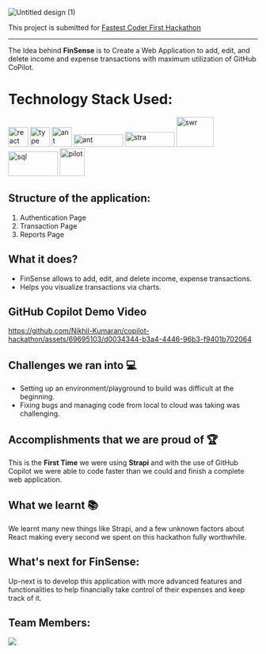 
![Untitled design (1)](https://github.com/Nikhil-Kumaran/copilot-hackathon/assets/69695103/0a1a8d1f-3d4c-40eb-a083-359bacf306ac)

This project is submitted for [Fastest Coder First Hackathon](https://www.fastestcoderfirst.com/)

-----

The Idea behind **FinSense** is to Create a Web Application to add, edit, and delete income and expense transactions with maximum utilization of GitHub CoPilot.

# Technology Stack Used:
<p align="left">
    <img src="https://user-images.githubusercontent.com/25181517/183897015-94a058a6-b86e-4e42-a37f-bf92061753e5.png" alt="react" width="40" height="40"/>
    <img src="https://user-images.githubusercontent.com/25181517/183890598-19a0ac2d-e88a-4005-a8df-1ee36782fde1.png" alt="type" width="40" height="40"/>
    <img src="https://user-images.githubusercontent.com/25181517/190887795-99cb0921-e57f-430b-a111-e165deedaa36.png" alt="ant" width="40" height="40"/>
    <img src="https://raw.githubusercontent.com/ahamedbasha-n/JavaScript/main/next.png" alt="ant" width="100" height="25"/>
    <img src="https://raw.githubusercontent.com/ahamedbasha-n/JavaScript/main/strapii.png" alt="stra" width="100" height="30"/>
    <img src="https://raw.githubusercontent.com/ahamedbasha-n/JavaScript/main/swr.png" alt="swr" width="75" height="60"/>
    <img src="https://raw.githubusercontent.com/ahamedbasha-n/JavaScript/main/sql.png" alt="sql" width="100" height="50"/>
    <img src="https://raw.githubusercontent.com/ahamedbasha-n/JavaScript/main/pilot.png" alt="pilot" width="50" height="56"/>

</p>



## Structure of the application:
1. Authentication Page
2. Transaction Page
3. Reports Page

## What it does?
- FinSense allows to add, edit, and delete income, expense transactions.
- Helps you visualize transactions via charts.


## GitHub Copilot Demo Video
https://github.com/Nikhil-Kumaran/copilot-hackathon/assets/69695103/d0034344-b3a4-4446-96b3-f9401b702064


## Challenges we ran into 💻
- Setting up an environment/playground to build was difficult at the beginning.
- Fixing bugs and managing code from local to cloud was taking was challenging.

## Accomplishments that we are proud of 🏆
This is the **First Time** we were using **Strapi** and with the use of GitHub Copilot we were able to code faster than we could and finish a complete web application.

## What we learnt 📚
We learnt many new things like Strapi, and a few unknown factors about React making every second we spent on this hackathon fully worthwhile.

## What's next for FinSense:
Up-next is to develop this application with more advanced features and functionalities to help financially take control of their expenses and keep track of it.

## Team Members:
<a href="https://github.com/ahamedbasha-n/travellog/graphs/contributors">
  <img src="https://contrib.rocks/image?repo=ahamedbasha-n/travellog"/>
</a>
